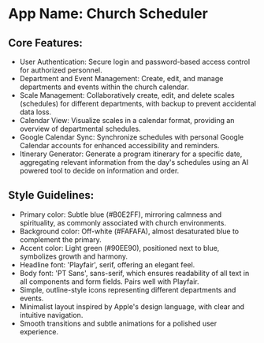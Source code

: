 # **App Name**: Church Scheduler

## Core Features:

- User Authentication: Secure login and password-based access control for authorized personnel.
- Department and Event Management: Create, edit, and manage departments and events within the church calendar.
- Scale Management: Collaboratively create, edit, and delete scales (schedules) for different departments, with backup to prevent accidental data loss.
- Calendar View: Visualize scales in a calendar format, providing an overview of departmental schedules.
- Google Calendar Sync: Synchronize schedules with personal Google Calendar accounts for enhanced accessibility and reminders.
- Itinerary Generator: Generate a program itinerary for a specific date, aggregating relevant information from the day's schedules using an AI powered tool to decide on information and order.

## Style Guidelines:

- Primary color: Subtle blue (#B0E2FF), mirroring calmness and spirituality, as commonly associated with church environments.
- Background color: Off-white (#FAFAFA), almost desaturated blue to complement the primary.
- Accent color: Light green (#90EE90), positioned next to blue, symbolizes growth and harmony.
- Headline font: 'Playfair', serif, offering an elegant feel.
- Body font: 'PT Sans', sans-serif, which ensures readability of all text in all components and form fields. Pairs well with Playfair.
- Simple, outline-style icons representing different departments and events.
- Minimalist layout inspired by Apple's design language, with clear and intuitive navigation.
- Smooth transitions and subtle animations for a polished user experience.